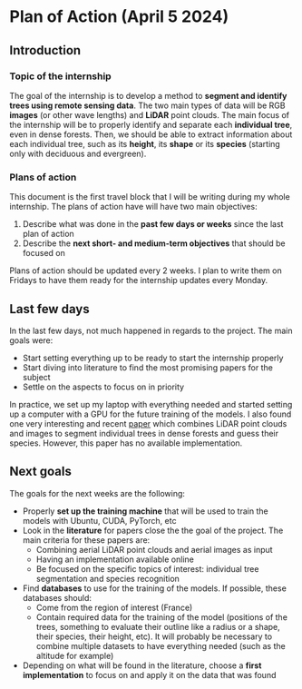 # Plan of Action (April 5 2024)

## Introduction

### Topic of the internship

The goal of the internship is to develop a method to **segment and identify trees using remote sensing data**. The two main types of data will be RGB **images** (or other wave lengths) and **LiDAR** point clouds. The main focus of the internship will be to properly identify and separate each **individual tree**, even in dense forests. Then, we should be able to extract information about each individual tree, such as its **height**, its **shape** or its **species** (starting only with deciduous and evergreen).

### Plans of action

This document is the first travel block that I will be writing during my whole internship. The plans of action have will have two main objectives:

1. Describe what was done in the **past few days or weeks** since the last plan of action
2. Describe the **next short- and medium-term objectives** that should be focused on

Plans of action should be updated every 2 weeks. I plan to write them on Fridays to have them ready for the internship updates every Monday.

## Last few days

In the last few days, not much happened in regards to the project. The main goals were:

- Start setting everything up to be ready to start the internship properly
- Start diving into literature to find the most promising papers for the subject
- Settle on the aspects to focus on in priority

In practice, we set up my laptop with everything needed and started setting up a computer with a GPU for the future training of the models. I also found one very interesting and recent [paper](https://www.mdpi.com/1999-4907/15/2/293) which combines LiDAR point clouds and images to segment individual trees in dense forests and guess their species. However, this paper has no available implementation.

## Next goals

The goals for the next weeks are the following:

- Properly **set up the training machine** that will be used to train the models with Ubuntu, CUDA, PyTorch, etc
- Look in the **literature** for papers close the the goal of the project. The main criteria for these papers are:
    - Combining aerial LiDAR point clouds and aerial images as input
    - Having an implementation available online
    - Be focused on the specific topics of interest: individual tree segmentation and species recognition
- Find **databases** to use for the training of the models. If possible, these databases should:
    - Come from the region of interest (France)
    - Contain required data for the training of the model (positions of the trees, something to evaluate their outline like a radius or a shape, their species, their height, etc). It will probably be necessary to combine multiple datasets to have everything needed (such as the altitude for example)
- Depending on what will be found in the literature, choose a **first implementation** to focus on and apply it on the data that was found
